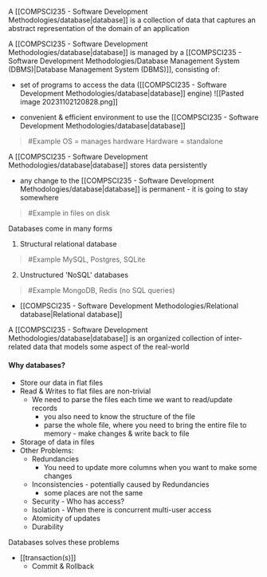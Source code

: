 A [[COMPSCI235 - Software Development Methodologies/database|database]] is a collection of data that captures an abstract representation of the domain of an application

A [[COMPSCI235 - Software Development Methodologies/database|database]] is managed by a [[COMPSCI235 - Software Development Methodologies/Database Management System (DBMS)|Database Management System (DBMS)]], consisting of:
- set of programs to access the data ([[COMPSCI235 - Software Development Methodologies/database|database]] engine)
![[Pasted image 20231102120828.png]]

- convenient & efficient environment to use the [[COMPSCI235 - Software Development Methodologies/database|database]]
>	#Example 
>	OS = manages hardware
>		Hardware = standalone

A [[COMPSCI235 - Software Development Methodologies/database|database]] stores data persistently
- any change to the [[COMPSCI235 - Software Development Methodologies/database|database]] is permanent - it is going to stay somewhere
>	#Example 
>	in files on disk

Databases come in many forms
1. Structural relational database
>	#Example 
>	MySQL, Postgres, SQLite

2. Unstructured 'NoSQL' databases
>	#Example 
>	MongoDB, Redis (no SQL queries)

- [[COMPSCI235 - Software Development Methodologies/Relational database|Relational database]]

A [[COMPSCI235 - Software Development Methodologies/database|database]] is an organized collection of inter-related data that models some aspect of the real-world

#### Why databases?
- Store our data in flat files
- Read & Writes to flat files are non-trivial
	- We need to parse the files each time we want to read/update records
		- you also need to know the structure of the file
		- parse the whole file, where you need to bring the entire file to memory - make changes & write back to file
- Storage of data in files
- Other Problems:
	- Redundancies
		- You need to update more columns when you want to make some changes
	- Inconsistencies - potentially caused by Redundancies
		- some places are not the same
	- Security - Who has access?
	- Isolation - When there is concurrent multi-user access
	- Atomicity of updates
	- Durability

Databases solves these problems
- [[transaction(s)]]
	- Commit & Rollback

